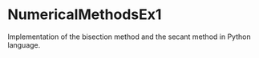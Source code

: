 # NumericalMethodsEx1
Implementation of the bisection method and the secant method in Python language.
